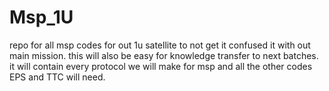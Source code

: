 # Msp_1U
repo for all msp codes for out 1u satellite to not get it confused it with out main mission.
this will also be easy for knowledge transfer to next batches.
it will contain every protocol we will make for msp and all the other codes EPS and TTC will need.

